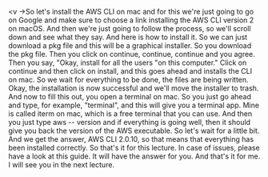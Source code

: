 
<v ->So let's install the AWS CLI on mac</v>
and for this we're just going to go on Google
and make sure to choose a link
installing the AWS CLI version 2 on macOS.
And then we're just going to follow the process,
so we'll scroll down
and see what they say.
And here is how to install it.
So we can just download a pkg file
and this will be a graphical installer.
So you download the pkg file.
Then you click on continue, continue, continue
and you agree.
Then you say, "Okay, install for all the users
"on this computer."
Click on continue
and then click on install,
and this goes ahead and installs the CLI on mac.
So we wait for everything to be done,
the files are being written.
Okay, the installation is now successful
and we'll move the installer to trash.
And now to fill this out,
you open a terminal on mac.
So you just go ahead and type, for example, "terminal",
and this will give you a terminal app.
Mine is called iterm on mac,
which is a free terminal that you can use.
And then you just type aws -- version
and if everything is going well,
then it should give you back the version
of the AWS executable.
So let's wait for a little bit.
And we get the answer,
AWS CLI 2.0.10,
so that means that everything has been installed correctly.
So that's it for this lecture.
In case of issues,
please have a look at this guide.
It will have the answer for you.
And that's it for me.
I will see you in the next lecture.